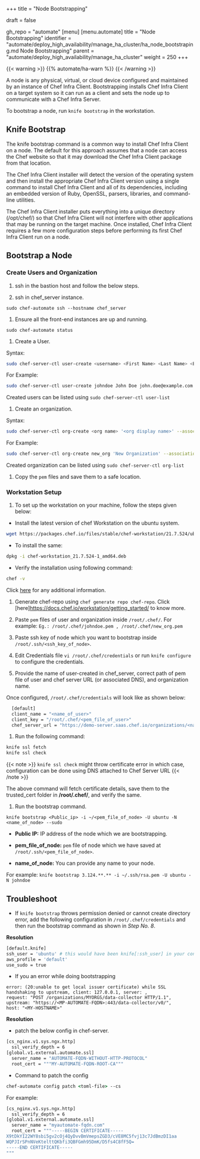 +++
title = "Node Bootstrapping"

draft = false

gh_repo = "automate"
[menu]
  [menu.automate]
    title = "Node Bootstrapping"
    identifier = "automate/deploy_high_availability/manage_ha_cluster/ha_node_bootstraping.md Node Bootstrapping"
    parent = "automate/deploy_high_availability/manage_ha_cluster"
    weight = 250
+++

{{< warning >}}
{{% automate/ha-warn %}}
{{< /warning >}}

A node is any physical, virtual, or cloud device configured and maintained by an instance of Chef Infra Client. Bootstrapping installs Chef Infra Client on a target system so it can run as a client and sets the node up to communicate with a Chef Infra Server.

To bootstrap a node, run `knife bootstrap` in the workstation.

## Knife Bootstrap

The knife bootstrap command is a common way to install Chef Infra Client on a node. The default for this approach assumes that a node can access the Chef website so that it may download the Chef Infra Client package from that location.

The Chef Infra Client installer will detect the version of the operating system and then install the appropriate Chef Infra Client version using a single command to install Chef Infra Client and all of its dependencies, including an embedded version of Ruby, OpenSSL, parsers, libraries, and command-line utilities.

The Chef Infra Client installer puts everything into a unique directory (/opt/chef/) so that Chef Infra Client will not interfere with other applications that may be running on the target machine. Once installed, Chef Infra Client requires a few more configuration steps before performing its first Chef Infra Client run on a node.

## Bootstrap a Node

### Create Users and Organization

1. ssh in the bastion host and follow the below steps.

1. ssh in chef_server instance.

`sudo chef-automate ssh --hostname chef_server`

1. Ensure all the front-end instances are up and running.

`sudo chef-automate status`

1. Create a User.

Syntax:

```bash
sudo chef-server-ctl user-create <username> <First Name> <Last Name> <Email ID> <password> -f <path and file name to store user's pem file>
```

For Example:

```bash
sudo chef-server-ctl user-create johndoe John Doe john.doe@example.com John@123 -f ./johndoe.pem
```

Created users can be listed using `sudo chef-server-ctl user-list`

1. Create an organization.

Syntax:

```bash
sudo chef-server-ctl org-create <org name> '<org display name>' --association_user <username> -f <path and file name to store org's pem file>
```

For Example:

```bash
sudo chef-server-ctl org-create new_org 'New Organization' --association_user johndoe -f ./new_org.pem
```

Created organization can be listed using `sudo chef-server-ctl org-list`

1. Copy the `pem` files and save them to a safe location.

### Workstation Setup

1. To set up the workstation on your machine, follow the steps given below:

- Install the latest version of chef Workstation on the ubuntu system.

```bash
wget https://packages.chef.io/files/stable/chef-workstation/21.7.524/ubuntu/20.04/chef-workstation_21.7.524-1_amd64.deb
```

- To install the same:

```bash
dpkg -i chef-workstation_21.7.524-1_amd64.deb
```

- Verify the installation using following command:

```bash
chef -v
```

Click [here](https://docs.chef.io/workstation/install_workstation/) for any additional information.

1. Generate chef-repo using `chef generate repo chef-repo`. Click [here]https://docs.chef.io/workstation/getting_started/ to know more.

1. Paste `pem` files of user and organization inside `/root/.chef/`. For example: `Eg.: /root/.chef/johndoe.pem , /root/.chef/new_org.pem`

1. Paste ssh key of node which you want to bootstrap inside `/root/.ssh/<ssh_key_of_node>`.

1. Edit Credentials file `vi /root/.chef/credentials` or run `knife configure` to configure the credentials.

1. Provide the name of user-created in chef_server, correct path of pem file of user and chef server URL (or associated DNS), and organization name.

Once configured, `/root/.chef/credentials` will look like as shown below:

```bash
  [default]
  client_name = "<name_of_user>"
  client_key = "/root/.chef/<pem_file_of_user>"
  chef_server_url = "https://demo-server.saas.chef.io/organizations/<name_of_organization>/"
```

1. Run the following command:

```bash
knife ssl fetch
knife ssl check
```

{{< note >}} `knife ssl check` might throw certificate error in which case, configuration can be done using DNS attached to Chef Server URL {{< /note >}}

The above command will fetch certificate details, save them to the trusted_cert folder in **/root/.chef/**, and verify the same.

1. Run the bootstrap command.

`knife bootstrap <Public_ip> -i ~/<pem_file_of_node> -U ubuntu -N <name_of_node> --sudo`

- **Public IP:** IP address of the node which we are bootstrapping.

- **pem_file_of_node:** `pem` file of node which we have saved at `/root/.ssh/<pem_file_of_node>`.

- **name_of_node:** You can provide any name to your node.

For example: `knife bootstrap 3.124.**.** -i ~/.ssh/rsa.pem -U ubuntu -N johndoe`

## Troubleshoot

- If `knife bootstrap` throws permission denied or cannot create directory error, add the following configuration in `/root/.chef/credentials` and then run the bootstrap command as shown in _Step No. 8_.

**Resolution** 

```bash
[default.knife]
ssh_user = 'ubuntu' # this would have been knife[:ssh_user] in your config.rb
aws_profile = 'default'
use_sudo = true
```

- If you an error while doing bootstrapping 

```automate-cs-nginx.default(O): 2022/10/21 08:53:02 [error] 5742#0: *2490 upstream SSL certificate verify 
error: (20:unable to get local issuer certificate) while SSL handshaking to upstream, client: 127.0.0.1, server: , 
request: "POST /organizations/MYORGS/data-collector HTTP/1.1", 
upstream: "https://<MP-AUTOMATE-FQDN>:443/data-collector/v0/", 
host: "<MY-HOSTNAME>"
```

**Resolution** 

- patch the below config in chef-server.

```sh
[cs_nginx.v1.sys.ngx.http]
  ssl_verify_depth = 6
[global.v1.external.automate.ssl]
  server_name = "AUTOMATE-FQDN-WITHOUT-HTTP-PROTOCOL"
  root_cert = """MY-AUTOMATE-FQDN-ROOT-CA"""
```

- Command to patch the config

```cmd
chef-automate config patch <toml-file> --cs
```

For example:

```sh
[cs_nginx.v1.sys.ngx.http]
  ssl_verify_depth = 6
[global.v1.external.automate.ssl]
  server_name = "myautomate-fqdn.com"
  root_cert = """-----BEGIN CERTIFICATE-----
X9tDkYI22WY8sbi5gv2cOj4QyDvvBmVmepsZGD3/cVE8MC5fvj13c7JdBmzDI1aa
WQPJIrSPnNVeKtelttQKbfi3QBFGmh95DmK/D5fs4C8fF5Q=
-----END CERTIFICATE-----
"""
```
